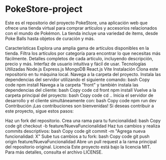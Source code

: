 # PokeStore-project

Este es el repositorio del proyecto PokeStore, una aplicación web que ofrece una tienda virtual para comprar artículos y accesorios relacionados con el mundo de Pokémon. La tienda incluye una variedad de ítems, desde Poke Balls hasta objetos de curación y más.

Características
Explora una amplia gama de artículos disponibles en la tienda.
Filtra los artículos por categoría para encontrar lo que necesitas más fácilmente.
Detalles completos de cada artículo, incluyendo descripción, precio y más.
Interfaz de usuario intuitiva y fácil de usar.
Tecnologías Utilizadas
Node.js
Express.js
MongoDB
React.js
Vite
Instalación
Clona este repositorio en tu máquina local.
Navega a la carpeta del proyecto.
Instala las dependencias del servidor utilizando el siguiente comando:
bash
Copy code
npm install
Navega a la carpeta "front" y también instala las dependencias del cliente:
bash
Copy code
cd front
npm install
Vuelve a la carpeta principal del proyecto:
bash
Copy code
cd ..
Inicia el servidor de desarrollo y el cliente simultáneamente con:
bash
Copy code
npm run dev
Contribución
¡Las contribuciones son bienvenidas! Si deseas contribuir a este proyecto, sigue estos pasos:

Haz un fork del repositorio.
Crea una rama para tu funcionalidad:
bash
Copy code
git checkout -b feature/NuevaFuncionalidad
Haz tus cambios y realiza commits descriptivos:
bash
Copy code
git commit -m "Agrega nueva funcionalidad: X"
Sube tus cambios a tu fork:
bash
Copy code
git push origin feature/NuevaFuncionalidad
Abre un pull request a la rama principal del repositorio original.
Licencia
Este proyecto está bajo la licencia MIT. Para más detalles, consulta el archivo LICENSE.